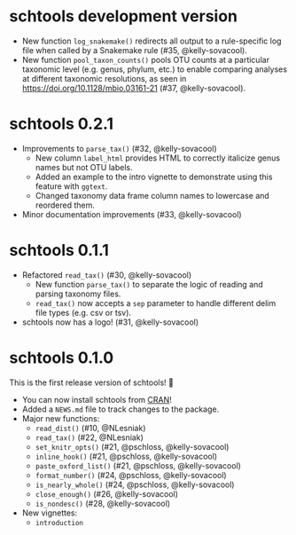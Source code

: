 # schtools development version

- New function `log_snakemake()` redirects all output to a rule-specific log
  file when called by a Snakemake rule (#35, @kelly-sovacool).
- New function `pool_taxon_counts()` pools OTU counts at a particular taxonomic 
  level (e.g. genus, phylum, etc.) to enable comparing analyses at different 
  taxonomic resolutions, as seen in <https://doi.org/10.1128/mbio.03161-21> 
  (#37, @kelly-sovacool).

# schtools 0.2.1

- Improvements to `parse_tax()` (#32, @kelly-sovacool)
    - New column `label_html` provides HTML to correctly italicize genus names but not OTU labels.
    - Added an example to the intro vignette to demonstrate using this feature with `ggtext`.
    - Changed taxonomy data frame column names to lowercase and reordered them.
- Minor documentation improvements (#33, @kelly-sovacool)

# schtools 0.1.1

- Refactored `read_tax()` (#30, @kelly-sovacool)
    - New function `parse_tax()` to separate the logic of reading and parsing taxonomy files.
    - `read_tax()` now accepts a `sep` parameter to handle different delim file types (e.g. csv or tsv).
- schtools now has a logo! (#31, @kelly-sovacool)

# schtools 0.1.0

This is the first release version of schtools! 🎉

- You can now install schtools from [CRAN](https://cran.r-project.org/package=schtools)!
- Added a `NEWS.md` file to track changes to the package.
- Major new functions:
  - `read_dist()` (#10, @NLesniak)
  - `read_tax()` (#22, @NLesniak)
  - `set_knitr_opts()` (#21, @pschloss, @kelly-sovacool)
  - `inline_hook()` (#21, @pschloss, @kelly-sovacool)
  - `paste_oxford_list()` (#21, @pschloss, @kelly-sovacool)
  - `format_number()` (#24, @pschloss, @kelly-sovacool)
  - `is_nearly_whole()` (#24, @pschloss, @kelly-sovacool)
  - `close_enough()` (#26, @kelly-sovacool)
  - `is_nondesc()` (#28, @kelly-sovacool)
- New vignettes:
  - `introduction`

